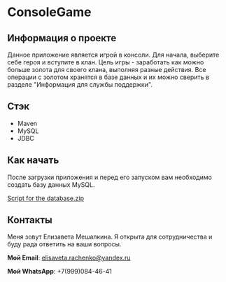 # ConsoleGame

## Информация о проекте
Данное приложение является игрой в консоли. Для начала, выберите себе героя и вступите в клан. Цель игры - заработать как можно больше золота для своего клана, 
выполняя разные действия. Все операции с золотом хранятся в базе данных и их можно сверить в разделе "Информация для службы поддержки".

## Стэк

- Maven
- MySQL
- JDBC

## Как начать

После загрузки приложения и перед его запуском вам необходимо создать базу данных MySQL.

[Script for the database.zip](https://github.com/ElisabethMesh/ConsoleGame/files/9829281/Script.for.the.database.zip)

## Контакты

Меня зовут Елизавета Мешалкина. Я открыта для сотрудничества и буду рада ответить на ваши вопросы.

**Мой Email**: elisaveta.rachenko@yandex.ru

**Мой WhatsApp**: +7(999)084-46-41

